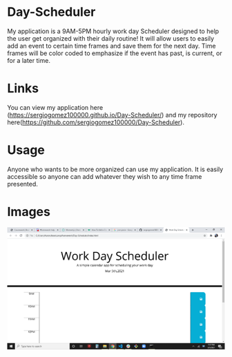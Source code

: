 # Day-Scheduler
My application is a 9AM-5PM hourly work day Scheduler designed to help the user get organized with their daily routine! It will allow users to easily add an event to certain time frames and save them for the next day. Time frames will be color coded to emphasize if the event has past, is current, or for a later time.

# Links
You can view my application here (https://sergiogomez100000.github.io/Day-Scheduler/) and my repository here(https://github.com/sergiogomez100000/Day-Scheduler).

# Usage
Anyone who wants to be more organized can use my application. It is easily accessible so anyone can add whatever they wish to any time frame presented.

# Images
<img src="assests\images\Screenshot (18).png">
